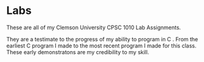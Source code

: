 # Labs


These are all of my Clemson University CPSC 1010 Lab Assignments. 

They are a testimate to the progress of my ability to program in C .
From the earliest C program I made to the most recent program I made for this class.
These early demonstratons are my credibility to my skill.
